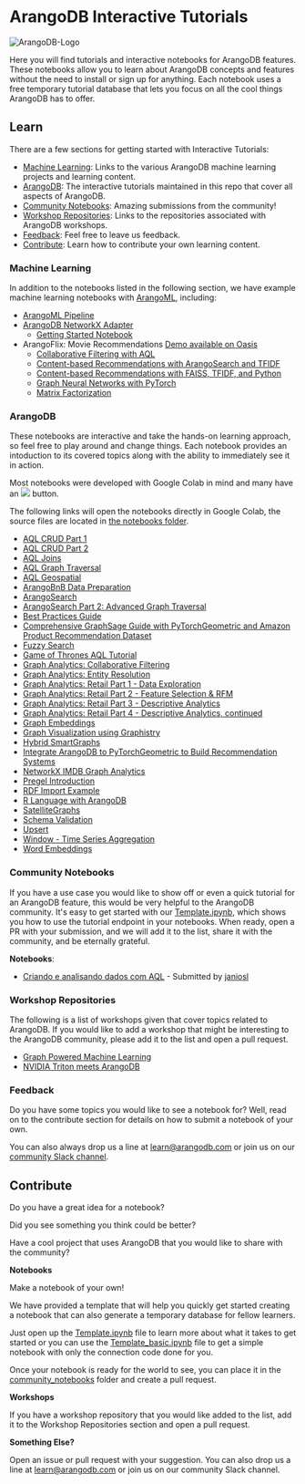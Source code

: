 # ArangoDB Interactive Tutorials

![ArangoDB-Logo](https://www.arangodb.com/wp-content/uploads/2022/06/ArangoDB-dark-logo-2022.png)

Here you will find tutorials and interactive notebooks for ArangoDB features. These notebooks allow you to learn about ArangoDB concepts and features without the need to install or sign up for anything. Each notebook uses a free temporary tutorial database that lets you focus on all the cool things ArangoDB has to offer.

## Learn
There are a few sections for getting started with Interactive Tutorials:
* [Machine Learning](#machine-learning): Links to the various ArangoDB machine learning projects and learning content.
* [ArangoDB](#arangodb): The interactive tutorials maintained in this repo that cover all aspects of ArangoDB.
* [Community Notebooks](#community-notebooks): Amazing submissions from the community!
* [Workshop Repositories](#workshop-repositories): Links to the repositories associated with ArangoDB workshops.
* [Feedback](#feedback): Feel free to leave us feedback.
* [Contribute](#contribute): Learn how to contribute your own learning content.


### Machine Learning
In addition to the notebooks listed in the following section, we have example machine learning notebooks with [ArangoML](https://github.com/arangoml), including:
* [ArangoML Pipeline](https://github.com/arangoml/arangopipe/tree/master/examples)
* [ArangoDB NetworkX Adapter](https://github.com/arangoml/networkx-adapter)
    * [Getting Started Notebook](https://colab.research.google.com/github/arangoml/networkx-adapter/blob/master/examples/ArangoDB_NetworkX_Adapter.ipynb)
* ArangoFlix: Movie Recommendations [Demo available on Oasis](https://cloud.arangodb.com/)
    * [Collaborative Filtering with AQL](https://colab.research.google.com/github/arangodb/interactive_tutorials/blob/master/notebooks/arangoflix/recommend_movie_collaborative_filtering_aql.ipynb)
    * [Content-based Recommendations with ArangoSearch and TFIDF](https://colab.research.google.com/github/arangodb/interactive_tutorials/blob/master/notebooks/arangoflix/similarMovie_TFIDF_AQL_Inference.ipynb)
    * [Content-based Recommendations with FAISS, TFIDF, and Python](https://colab.research.google.com/github/arangodb/interactive_tutorials/blob/master/notebooks/arangoflix/similarMovie_TFIDF_ML_Inference.ipynb)
    * [Graph Neural Networks with PyTorch](https://colab.research.google.com/github/arangodb/interactive_tutorials/blob/master/notebooks/arangoflix/predict_Movie_Rating_GNN.ipynb)
    * [Matrix Factorization](https://colab.research.google.com/github/arangodb/interactive_tutorials/blob/master/notebooks/arangoflix/similarMovie_MF_ML_Inference.ipynb)


### ArangoDB 
These notebooks are interactive and take the hands-on learning approach, so feel free to play around and change things. Each notebook provides an intoduction to its covered topics along with the ability to immediately see it in action. 

Most notebooks were developed with Google Colab in mind and many have an [![](https://colab.research.google.com/assets/colab-badge.svg)](#) button. 

The following links will open the notebooks directly in Google Colab, the source files are located in [the notebooks folder](https://github.com/arangodb/interactive_tutorials/tree/master/notebooks).
* [AQL CRUD Part 1](https://colab.research.google.com/github/arangodb/interactive_tutorials/blob/master/notebooks/AqlCrudTutorial.ipynb)
* [AQL CRUD Part 2](https://colab.research.google.com/github/arangodb/interactive_tutorials/blob/master/notebooks/AqlPart2Tutorial.ipynb)
* [AQL Joins](https://colab.research.google.com/github/arangodb/interactive_tutorials/blob/master/notebooks/AqlJoinTutorial.ipynb)
* [AQL Graph Traversal](https://colab.research.google.com/github/arangodb/interactive_tutorials/blob/master/notebooks/AqlTraversalTutorial.ipynb)
* [AQL Geospatial](https://colab.research.google.com/github/arangodb/interactive_tutorials/blob/master/notebooks/AqlGeospatialTutorial.ipynb)
* [ArangoBnB Data Preparation](https://colab.research.google.com/github/arangodb/interactive_tutorials/blob/master/notebooks/ArangoBnB_simple_data_exploration.ipynb)
* [ArangoSearch](https://colab.research.google.com/github/arangodb/interactive_tutorials/blob/master/notebooks/ArangoSearch.ipynb)
* [ArangoSearch Part 2: Advanced Graph Traversal](https://colab.research.google.com/github/arangodb/interactive_tutorials/blob/master/notebooks/ArangoSearchOnGraphs.ipynb)
* [Best Practices Guide](https://colab.research.google.com/github/arangodb/interactive_tutorials/blob/master/notebooks/BestPractices.ipynb)
* [Comprehensive GraphSage Guide with PyTorchGeometric and Amazon Product Recommendation Dataset](https://colab.research.google.com/github/arangodb/interactive_tutorials/blob/master/notebooks/Comprehensive_GraphSage_Guide_with_PyTorchGeometric.ipynb)
* [Fuzzy Search](https://colab.research.google.com/github/arangodb/interactive_tutorials/blob/master/notebooks/FuzzySearch.ipynb)
* [Game of Thrones AQL Tutorial](https://colab.research.google.com/github/arangodb/interactive_tutorials/blob/master/notebooks/ArangoDB_GOT_Tutorial.ipynb)
* [Graph Analytics: Collaborative Filtering](https://colab.research.google.com/github/arangodb/interactive_tutorials/blob/master/notebooks/Collaborative_Filtering.ipynb)
* [Graph Analytics: Entity Resolution](https://colab.research.google.com/github/arangodb/interactive_tutorials/blob/master/notebooks/EntityResolution.ipynb)
* [Graph Analytics: Retail Part 1 - Data Exploration](https://colab.research.google.com/github/arangodb/interactive_tutorials/blob/master/notebooks/Graph_Retail_EDA_I.ipynb)
* [Graph Analytics: Retail Part 2 - Feature Selection & RFM](https://colab.research.google.com/github/arangodb/interactive_tutorials/blob/master/notebooks/Graph_Retail_EDA_II.ipynb)
* [Graph Analytics: Retail Part 3 - Descriptive Analytics](https://colab.research.google.com/github/arangodb/interactive_tutorials/blob/master/notebooks/Graph_Retail_DA_I.ipynb)
* [Graph Analytics: Retail Part 4 - Descriptive Analytics, continued](https://colab.research.google.com/github/arangodb/interactive_tutorials/blob/master/notebooks/Graph_Retail_DA_II.ipynb)
* [Graph Embeddings](https://colab.research.google.com/github/arangodb/interactive_tutorials/blob/master/notebooks/Graph_Embeddings.ipynb)
* [Graph Visualization using Graphistry](https://colab.research.google.com/github/arangodb/interactive_tutorials/blob/master/notebooks/ArangoDB_Graphistry_Visualization.ipynb)
* [Hybrid SmartGraphs](https://colab.research.google.com/github/arangodb/interactive_tutorials/blob/master/notebooks/HybridSmartGraphs.ipynb)
* [Integrate ArangoDB to PyTorchGeometric to Build Recommendation Systems](https://colab.research.google.com/github/arangodb/interactive_tutorials/blob/master/notebooks/Integrate_ArangoDB_with_PyG.ipynb)
* [NetworkX IMDB Graph Analytics](https://colab.research.google.com/github/arangodb/interactive_tutorials/blob/master/notebooks/ArangoDB_NetworkX_Interface_Introduction.ipynb)
* [Pregel Introduction](https://colab.research.google.com/github/arangodb/interactive_tutorials/blob/master/notebooks/Pregel.ipynb)
* [RDF Import Example](https://colab.research.google.com/github/arangodb/interactive_tutorials/blob/master/notebooks/RDF_Import_Example.ipynb)
* [R Language with ArangoDB](https://colab.research.google.com/github/arangodb/interactive_tutorials/blob/master/notebooks/R_ArangoDB_Managed_Service_Notebook.ipynb)
* [SatelliteGraphs](https://colab.research.google.com/github/arangodb/interactive_tutorials/blob/master/notebooks/SatelliteGraphs.ipynb)
* [Schema Validation](https://colab.research.google.com/github/arangodb/interactive_tutorials/blob/master/notebooks/Schema_Validation.ipynb)
* [Upsert](https://colab.research.google.com/github/arangodb/interactive_tutorials/blob/master/notebooks/Upsert.ipynb)
* [Window - Time Series Aggregation](https://colab.research.google.com/github/arangodb/interactive_tutorials/blob/master/notebooks/Window.ipynb)
* [Word Embeddings](https://colab.research.google.com/github/arangodb/interactive_tutorials/blob/master/notebooks/WordEmbeddings.ipynb)

### Community Notebooks
If you have a use case you would like to show off or even a quick tutorial for an ArangoDB feature, this would be very helpful to the ArangoDB community. It's easy to get started with our [Template.ipynb](https://colab.research.google.com/github/arangodb/interactive_tutorials/blob/master/Template.ipynb), which shows you how to use the tutorial endpoint in your notebooks. When ready, open a PR with your submission, and we will add it to the list, share it with the community, and be eternally grateful.

 **Notebooks**:
* [Criando e analisando dados com AQL](https://colab.research.google.com/github/arangodb/interactive_tutorials/blob/master/community_notebooks/BD_g01_ArangoDB.ipynb) - Submitted by [janiosl](https://github.com/janiosl)

### Workshop Repositories
The following is a list of workshops given that cover topics related to ArangoDB.
If you would like to add a workshop that might be interesting to the ArangoDB community, please add it to the list and open a pull request.

* [Graph Powered Machine Learning](https://github.com/joerg84/Graph_Powered_ML_Workshop)
* [NVIDIA Triton meets ArangoDB](https://github.com/sachinsharma9780/AI-Enterprise-Workshop-Building-ML-Pipelines)

### Feedback
Do you have some topics you would like to see a notebook for? Well, read on to the contribute section for details on how to submit a notebook of your own. 

You can also always drop us a line at [learn@arangodb.com](mailto:learn@arangodb.com) or join us on our [community Slack channel](https://arangodb-community.slack.com/).

## Contribute

Do you have a great idea for a notebook? 

Did you see something you think could be better?

Have a cool project that uses ArangoDB that you would like to share with the community?

**Notebooks**

Make a notebook of your own!

We have provided a template that will help you quickly get started creating a notebook that can also generate a temporary database for fellow learners.

Just open up the [Template.ipynb](https://colab.research.google.com/github/arangodb/interactive_tutorials/blob/master/Template.ipynb) file to learn more about what it takes to get started or you can use the [Template_basic.ipynb](https://colab.research.google.com/github/arangodb/interactive_tutorials/blob/master/Template_basic.ipynb) file to get a simple notebook with only the connection code done for you.

Once your notebook is ready for the world to see, you can place it in the [community_notebooks](https://github.com/arangodb/interactive_tutorials/tree/master/community_notebooks) folder and create a pull request.

**Workshops**

If you have a workshop repository that you would like added to the list, add it to the Workshop Repositories section and open a pull request.

**Something Else?**

Open an issue or pull request with your suggestion. You can also drop us a line at learn@arangodb.com or join us on our community Slack channel.
